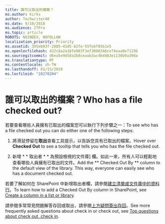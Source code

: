 ```yaml
---
title: 誰可以取出的檔案？
ms.author: kirks
author: Techwriter40
ms.date: 9/10/2018
ms.audience: ITPro
ms.topic: article
ROBOTS: NOINDEX, NOFOLLOW
localization_priority: Priority
ms.assetid: 395eb03f-2885-43d5-b2fe-55febf85b1e5
ms.openlocfilehash: 432c8a2a18fe903f3ef3000346ce74eaa0e71196
ms.sourcegitcommit: d6ea5e9458a2b8ceaab3ac4bd483e1130b9a398a
ms.translationtype: MT
ms.contentlocale: zh-TW
ms.lasthandoff: 01/15/2019
ms.locfileid: "28278204"
---
```

# <a name="who-has-a-file-checked-out"></a><span data-ttu-id="8d0ae-102">誰可以取出的檔案？</span><span class="sxs-lookup"><span data-stu-id="8d0ae-102">Who has a file checked out?</span></span>

<span data-ttu-id="8d0ae-103">若要查看哪些人員擁有已取出的檔案您可以執行下列步驟之一：</span><span class="sxs-lookup"><span data-stu-id="8d0ae-103">To see who has a file checked out you can do either one of the following steps:</span></span>
  
1. <span data-ttu-id="8d0ae-104">將滑鼠停留在**取出**查看工具提示，以告訴您具有已取出的檔案。</span><span class="sxs-lookup"><span data-stu-id="8d0ae-104">Hover over **Checked Out** to see a tooltip that tells you who has the file checked out.</span></span> 
    
2. <span data-ttu-id="8d0ae-p101">新增 \* \* 取出者 \* \* 為預設檢視的文件庫] 欄。如此一來，所有人可以輕鬆地查看哪些人員擁有已取出的文件。</span><span class="sxs-lookup"><span data-stu-id="8d0ae-p101">Add the \*\* Checked Out By \*\* column to the default view of the library. This way, everyone can easily see who has a document checked out.</span></span> 
    
<span data-ttu-id="8d0ae-107">若要了解如何在 SharePoint 中新增取出者欄，請參閱[建立清單或文件庫中的資料行](https://go.microsoft.com/fwlink/?linkid=2019591)。</span><span class="sxs-lookup"><span data-stu-id="8d0ae-107">To learn how to add a Checked Out By column in SharePoint, see [Create a column in a list or library](https://go.microsoft.com/fwlink/?linkid=2019591).</span></span> 
  
<span data-ttu-id="8d0ae-108">請參閱多常常見問題解答存回或取出，請參閱[上方疑問簽出存回](https://go.microsoft.com/fwlink/?linkid=2018786)。</span><span class="sxs-lookup"><span data-stu-id="8d0ae-108">See more frequently asked questions about check in or check out, see [Top questions about check out, check in](https://go.microsoft.com/fwlink/?linkid=2018786).</span></span>
  

